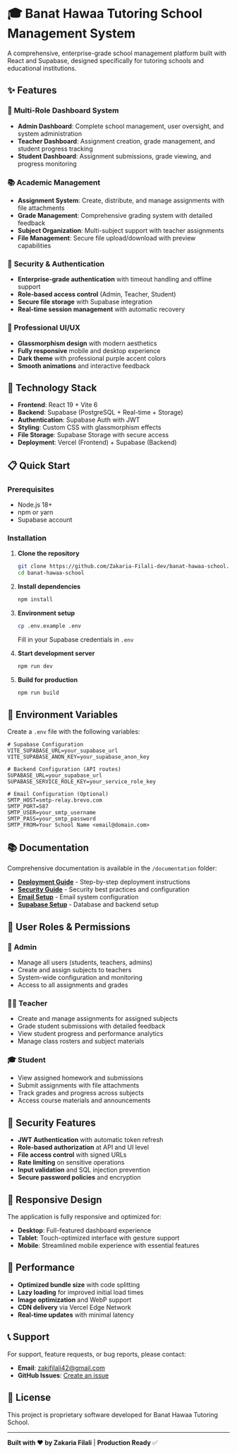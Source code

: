 # 🎓 Banat Hawaa Tutoring School Management System

A comprehensive, enterprise-grade school management platform built with React and Supabase, designed specifically for tutoring schools and educational institutions.

## ✨ Features

### 👥 **Multi-Role Dashboard System**

- **Admin Dashboard**: Complete school management, user oversight, and system administration
- **Teacher Dashboard**: Assignment creation, grade management, and student progress tracking
- **Student Dashboard**: Assignment submissions, grade viewing, and progress monitoring

### 📚 **Academic Management**

- **Assignment System**: Create, distribute, and manage assignments with file attachments
- **Grade Management**: Comprehensive grading system with detailed feedback
- **Subject Organization**: Multi-subject support with teacher assignments
- **File Management**: Secure file upload/download with preview capabilities

### 🔐 **Security & Authentication**

- **Enterprise-grade authentication** with timeout handling and offline support
- **Role-based access control** (Admin, Teacher, Student)
- **Secure file storage** with Supabase integration
- **Real-time session management** with automatic recovery

### 🎨 **Professional UI/UX**

- **Glassmorphism design** with modern aesthetics
- **Fully responsive** mobile and desktop experience
- **Dark theme** with professional purple accent colors
- **Smooth animations** and interactive feedback

## 🚀 **Technology Stack**

- **Frontend**: React 19 + Vite 6
- **Backend**: Supabase (PostgreSQL + Real-time + Storage)
- **Authentication**: Supabase Auth with JWT
- **Styling**: Custom CSS with glassmorphism effects
- **File Storage**: Supabase Storage with secure access
- **Deployment**: Vercel (Frontend) + Supabase (Backend)

## 📋 **Quick Start**

### Prerequisites

- Node.js 18+
- npm or yarn
- Supabase account

### Installation

1. **Clone the repository**

   ```bash
   git clone https://github.com/Zakaria-Filali-dev/banat-hawaa-school.git
   cd banat-hawaa-school
   ```

2. **Install dependencies**

   ```bash
   npm install
   ```

3. **Environment setup**

   ```bash
   cp .env.example .env
   ```

   Fill in your Supabase credentials in `.env`

4. **Start development server**

   ```bash
   npm run dev
   ```

5. **Build for production**
   ```bash
   npm run build
   ```

## 🔧 **Environment Variables**

Create a `.env` file with the following variables:

```env
# Supabase Configuration
VITE_SUPABASE_URL=your_supabase_url
VITE_SUPABASE_ANON_KEY=your_supabase_anon_key

# Backend Configuration (API routes)
SUPABASE_URL=your_supabase_url
SUPABASE_SERVICE_ROLE_KEY=your_service_role_key

# Email Configuration (Optional)
SMTP_HOST=smtp-relay.brevo.com
SMTP_PORT=587
SMTP_USER=your_smtp_username
SMTP_PASS=your_smtp_password
SMTP_FROM=Your School Name <email@domain.com>
```

## 📚 **Documentation**

Comprehensive documentation is available in the `/documentation` folder:

- **[Deployment Guide](./documentation/VERCEL_DEPLOYMENT.md)** - Step-by-step deployment instructions
- **[Security Guide](./documentation/SECURITY_GUIDE.md)** - Security best practices and configuration
- **[Email Setup](./documentation/EMAIL_SETUP_GUIDE.md)** - Email system configuration
- **[Supabase Setup](./documentation/SUPABASE_PRODUCTION.md)** - Database and backend setup

## 🎯 **User Roles & Permissions**

### 🔑 **Admin**

- Manage all users (students, teachers, admins)
- Create and assign subjects to teachers
- System-wide configuration and monitoring
- Access to all assignments and grades

### 👨‍🏫 **Teacher**

- Create and manage assignments for assigned subjects
- Grade student submissions with detailed feedback
- View student progress and performance analytics
- Manage class rosters and subject materials

### 🎓 **Student**

- View assigned homework and submissions
- Submit assignments with file attachments
- Track grades and progress across subjects
- Access course materials and announcements

## 🔐 **Security Features**

- **JWT Authentication** with automatic token refresh
- **Role-based authorization** at API and UI level
- **File access control** with signed URLs
- **Rate limiting** on sensitive operations
- **Input validation** and SQL injection prevention
- **Secure password policies** and encryption

## 📱 **Responsive Design**

The application is fully responsive and optimized for:

- **Desktop**: Full-featured dashboard experience
- **Tablet**: Touch-optimized interface with gesture support
- **Mobile**: Streamlined mobile experience with essential features

## 🚀 **Performance**

- **Optimized bundle size** with code splitting
- **Lazy loading** for improved initial load times
- **Image optimization** and WebP support
- **CDN delivery** via Vercel Edge Network
- **Real-time updates** with minimal latency

## 📞 **Support**

For support, feature requests, or bug reports, please contact:

- **Email**: [zakifilali42@gmail.com](mailto:zakifilali42@gmail.com)
- **GitHub Issues**: [Create an issue](https://github.com/Zakaria-Filali-dev/banat-hawaa-school/issues)

## 📄 **License**

This project is proprietary software developed for Banat Hawaa Tutoring School.

---

**Built with ❤️ by Zakaria Filali** | **Production Ready** ✅
